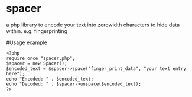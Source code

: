 # spacer
a php library to encode your text into zerowidth characters to hide data within. e.g. fingerprinting


#Usage example
```
<?php
require_once "spacer.php";
$spacer = new Spacer();
$encoded_text = $spacer->space("finger_print_data", "your text entry here");
echo "Encoded: " . $encoded_text;
echo "Decoded: " . $spacer->unspace($encoded_text);
?>
```
